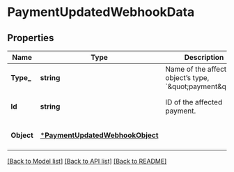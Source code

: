 # PaymentUpdatedWebhookData

## Properties
Name | Type | Description | Notes
------------ | ------------- | ------------- | -------------
**Type_** | **string** | Name of the affected object’s type, &#x60;\&quot;payment\&quot;&#x60;. | [optional] [default to null]
**Id** | **string** | ID of the affected payment. | [optional] [default to null]
**Object** | [***PaymentUpdatedWebhookObject**](PaymentUpdatedWebhookObject.md) |  | [optional] [default to null]

[[Back to Model list]](../README.md#documentation-for-models) [[Back to API list]](../README.md#documentation-for-api-endpoints) [[Back to README]](../README.md)

